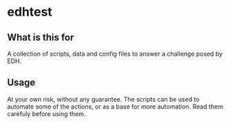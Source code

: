 # edhtest

What is this for
----------------

 A collection of scripts, data and config files to answer a challenge 
 posed by EDH.

Usage
-----

 At your own risk, without any guarantee. The scripts can be used to automate some 
 of the actions, or as a base for more automation. Read them carefuly before using them.
